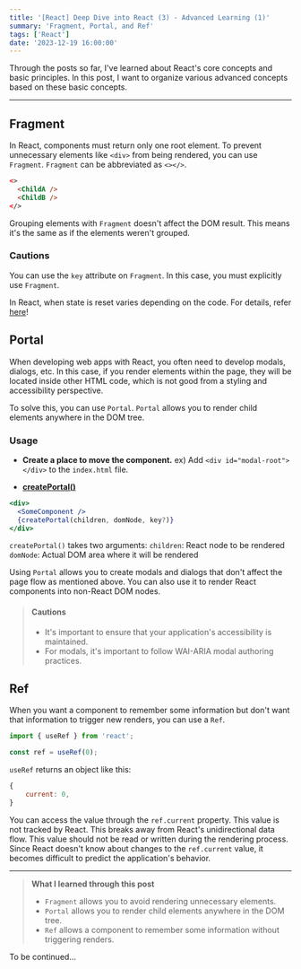 ```yaml
---
title: '[React] Deep Dive into React (3) - Advanced Learning (1)'
summary: 'Fragment, Portal, and Ref'
tags: ['React']
date: '2023-12-19 16:00:00'
---
```


Through the posts so far, I've learned about React's core concepts and basic principles.
In this post, I want to organize various advanced concepts based on these basic concepts.

---
## Fragment
In React, components must return only one root element.
To prevent unnecessary elements like `<div>` from being rendered, you can use `Fragment`.
`Fragment` can be abbreviated as `<></>`.

```html
<>
  <ChildA />
  <ChildB />
</>
```

Grouping elements with `Fragment` doesn't affect the DOM result. This means it's the same as if the elements weren't grouped.

### Cautions
You can use the `key` attribute on `Fragment`. In this case, you must explicitly use `Fragment`.

In React, when state is reset varies depending on the code. For details, refer [here](https://gist.github.com/clemmy/b3ef00f9507909429d8aa0d3ee4f986b)!

## Portal
When developing web apps with React, you often need to develop modals, dialogs, etc. In this case, if you render elements within the page, they will be located inside other HTML code, which is not good from a styling and accessibility perspective.

To solve this, you can use `Portal`. `Portal` allows you to render child elements anywhere in the DOM tree.

### Usage
- **Create a place to move the component.**
ex) Add `<div id="modal-root"></div>` to the `index.html` file.

- **[createPortal()](https://react.dev/reference/react-dom/createPortal)**
```jsx
<div>  
  <SomeComponent />  
  {createPortal(children, domNode, key?)}  
</div>
```
`createPortal()` takes two arguments:
`children`: React node to be rendered
`domNode`: Actual DOM area where it will be rendered

Using `Portal` allows you to create modals and dialogs that don't affect the page flow as mentioned above.
You can also use it to render React components into non-React DOM nodes.

> #### Cautions
> - It's important to ensure that your application's accessibility is maintained.
> - For modals, it's important to follow WAI-ARIA modal authoring practices.

## Ref
When you want a component to remember some information but don't want that information to trigger new renders, you can use a `Ref`.

```javascript
import { useRef } from 'react';

const ref = useRef(0);
```

`useRef` returns an object like this:
```javascript
{
	current: 0,
}
```

You can access the value through the `ref.current` property. This value is not tracked by React. This breaks away from React's unidirectional data flow.
This value should not be read or written during the rendering process. Since React doesn't know about changes to the `ref.current` value, it becomes difficult to predict the application's behavior.

---
> **What I learned through this post**
> - `Fragment` allows you to avoid rendering unnecessary elements.
> - `Portal` allows you to render child elements anywhere in the DOM tree.
> - `Ref` allows a component to remember some information without triggering renders.

To be continued...
